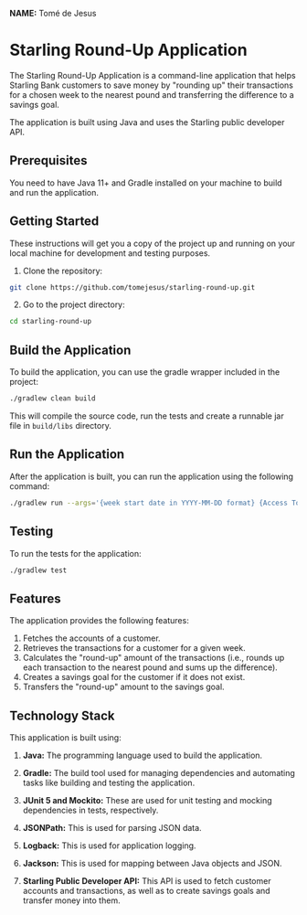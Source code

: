 **NAME:** Tomé de Jesus

# Starling Round-Up Application

The Starling Round-Up Application is a command-line application that helps Starling Bank customers to save money by "rounding up" their transactions for a chosen week to the nearest pound and transferring the difference to a savings goal. 

The application is built using Java and uses the Starling public developer API.

## Prerequisites

You need to have Java 11+ and Gradle installed on your machine to build and run the application.

## Getting Started

These instructions will get you a copy of the project up and running on your local machine for development and testing purposes.

1. Clone the repository:
```sh
git clone https://github.com/tomejesus/starling-round-up.git
```

2. Go to the project directory:
```sh
cd starling-round-up
```

## Build the Application

To build the application, you can use the gradle wrapper included in the project:
```sh
./gradlew clean build
```

This will compile the source code, run the tests and create a runnable jar file in `build/libs` directory.

## Run the Application

After the application is built, you can run the application using the following command:
```sh
./gradlew run --args='{week start date in YYYY-MM-DD format} {Access Token}'
```

## Testing

To run the tests for the application:
```sh
./gradlew test
```

## Features

The application provides the following features:

1. Fetches the accounts of a customer.
2. Retrieves the transactions for a customer for a given week.
3. Calculates the "round-up" amount of the transactions (i.e., rounds up each transaction to the nearest pound and sums up the difference).
4. Creates a savings goal for the customer if it does not exist.
5. Transfers the "round-up" amount to the savings goal.

## Technology Stack

This application is built using:

1. **Java:** The programming language used to build the application.

2. **Gradle:** The build tool used for managing dependencies and automating tasks like building and testing the application.

3. **JUnit 5 and Mockito:** These are used for unit testing and mocking dependencies in tests, respectively.

4. **JSONPath:** This is used for parsing JSON data.

5. **Logback:** This is used for application logging.

6. **Jackson:** This is used for mapping between Java objects and JSON.

7. **Starling Public Developer API:** This API is used to fetch customer accounts and transactions, as well as to create savings goals and transfer money into them.
